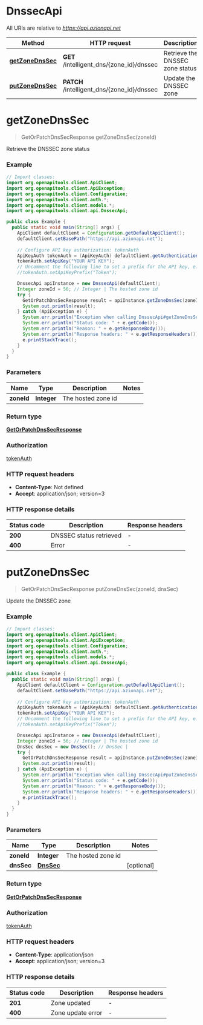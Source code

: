 # DnssecApi

All URIs are relative to *https://api.azionapi.net*

| Method | HTTP request | Description |
|------------- | ------------- | -------------|
| [**getZoneDnsSec**](DnssecApi.md#getZoneDnsSec) | **GET** /intelligent_dns/{zone_id}/dnssec | Retrieve the DNSSEC zone status |
| [**putZoneDnsSec**](DnssecApi.md#putZoneDnsSec) | **PATCH** /intelligent_dns/{zone_id}/dnssec | Update the DNSSEC zone |


<a id="getZoneDnsSec"></a>
# **getZoneDnsSec**
> GetOrPatchDnsSecResponse getZoneDnsSec(zoneId)

Retrieve the DNSSEC zone status

### Example
```java
// Import classes:
import org.openapitools.client.ApiClient;
import org.openapitools.client.ApiException;
import org.openapitools.client.Configuration;
import org.openapitools.client.auth.*;
import org.openapitools.client.models.*;
import org.openapitools.client.api.DnssecApi;

public class Example {
  public static void main(String[] args) {
    ApiClient defaultClient = Configuration.getDefaultApiClient();
    defaultClient.setBasePath("https://api.azionapi.net");
    
    // Configure API key authorization: tokenAuth
    ApiKeyAuth tokenAuth = (ApiKeyAuth) defaultClient.getAuthentication("tokenAuth");
    tokenAuth.setApiKey("YOUR API KEY");
    // Uncomment the following line to set a prefix for the API key, e.g. "Token" (defaults to null)
    //tokenAuth.setApiKeyPrefix("Token");

    DnssecApi apiInstance = new DnssecApi(defaultClient);
    Integer zoneId = 56; // Integer | The hosted zone id
    try {
      GetOrPatchDnsSecResponse result = apiInstance.getZoneDnsSec(zoneId);
      System.out.println(result);
    } catch (ApiException e) {
      System.err.println("Exception when calling DnssecApi#getZoneDnsSec");
      System.err.println("Status code: " + e.getCode());
      System.err.println("Reason: " + e.getResponseBody());
      System.err.println("Response headers: " + e.getResponseHeaders());
      e.printStackTrace();
    }
  }
}
```

### Parameters

| Name | Type | Description  | Notes |
|------------- | ------------- | ------------- | -------------|
| **zoneId** | **Integer**| The hosted zone id | |

### Return type

[**GetOrPatchDnsSecResponse**](GetOrPatchDnsSecResponse.md)

### Authorization

[tokenAuth](../README.md#tokenAuth)

### HTTP request headers

 - **Content-Type**: Not defined
 - **Accept**: application/json; version=3

### HTTP response details
| Status code | Description | Response headers |
|-------------|-------------|------------------|
| **200** | DNSSEC status retrieved |  -  |
| **400** | Error |  -  |

<a id="putZoneDnsSec"></a>
# **putZoneDnsSec**
> GetOrPatchDnsSecResponse putZoneDnsSec(zoneId, dnsSec)

Update the DNSSEC zone

### Example
```java
// Import classes:
import org.openapitools.client.ApiClient;
import org.openapitools.client.ApiException;
import org.openapitools.client.Configuration;
import org.openapitools.client.auth.*;
import org.openapitools.client.models.*;
import org.openapitools.client.api.DnssecApi;

public class Example {
  public static void main(String[] args) {
    ApiClient defaultClient = Configuration.getDefaultApiClient();
    defaultClient.setBasePath("https://api.azionapi.net");
    
    // Configure API key authorization: tokenAuth
    ApiKeyAuth tokenAuth = (ApiKeyAuth) defaultClient.getAuthentication("tokenAuth");
    tokenAuth.setApiKey("YOUR API KEY");
    // Uncomment the following line to set a prefix for the API key, e.g. "Token" (defaults to null)
    //tokenAuth.setApiKeyPrefix("Token");

    DnssecApi apiInstance = new DnssecApi(defaultClient);
    Integer zoneId = 56; // Integer | The hosted zone id
    DnsSec dnsSec = new DnsSec(); // DnsSec | 
    try {
      GetOrPatchDnsSecResponse result = apiInstance.putZoneDnsSec(zoneId, dnsSec);
      System.out.println(result);
    } catch (ApiException e) {
      System.err.println("Exception when calling DnssecApi#putZoneDnsSec");
      System.err.println("Status code: " + e.getCode());
      System.err.println("Reason: " + e.getResponseBody());
      System.err.println("Response headers: " + e.getResponseHeaders());
      e.printStackTrace();
    }
  }
}
```

### Parameters

| Name | Type | Description  | Notes |
|------------- | ------------- | ------------- | -------------|
| **zoneId** | **Integer**| The hosted zone id | |
| **dnsSec** | [**DnsSec**](DnsSec.md)|  | [optional] |

### Return type

[**GetOrPatchDnsSecResponse**](GetOrPatchDnsSecResponse.md)

### Authorization

[tokenAuth](../README.md#tokenAuth)

### HTTP request headers

 - **Content-Type**: application/json
 - **Accept**: application/json; version=3

### HTTP response details
| Status code | Description | Response headers |
|-------------|-------------|------------------|
| **201** | Zone updated |  -  |
| **400** | Zone update error |  -  |

